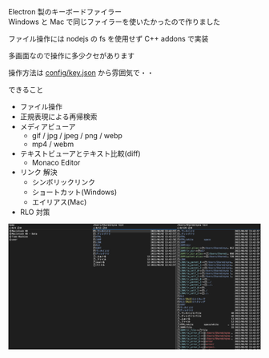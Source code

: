 Electron 製のキーボードファイラー  
Windows と Mac で同じファイラーを使いたかったので作りました

ファイル操作には nodejs の fs を使用せず C++ addons で実装

多画面なので操作に多少クセがあります

操作方法は [config/key.json](config/key.json) から雰囲気で・・

できること

- ファイル操作
- 正規表現による再帰検索
- メディアビューア
  - gif / jpg / jpeg / png / webp
  - mp4 / webm
- テキストビューアとテキスト比較(diff)
  - Monaco Editor
- リンク 解決
  - シンボリックリンク
  - ショートカット(Windows)
  - エイリアス(Mac)
- RLO 対策

![](docs/img/0.0.14.png)
